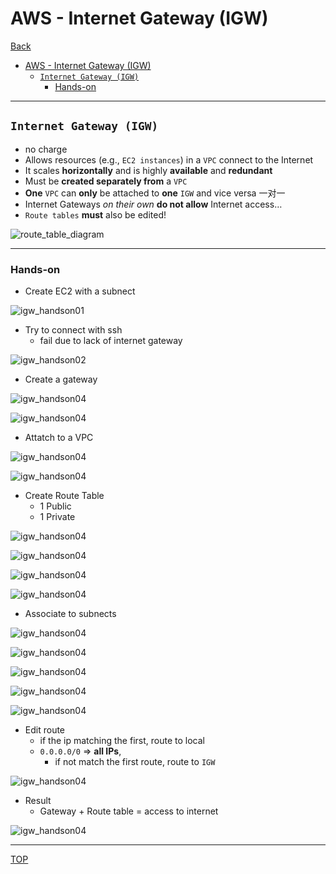 # AWS - Internet Gateway (IGW)

[Back](../index.md)

- [AWS - Internet Gateway (IGW)](#aws---internet-gateway-igw)
  - [`Internet Gateway (IGW)`](#internet-gateway-igw)
    - [Hands-on](#hands-on)

---

## `Internet Gateway (IGW)`

- no charge
- Allows resources (e.g., `EC2 instances`) in a `VPC` connect to the Internet
- It scales **horizontally** and is highly **available** and **redundant**
- Must be **created separately from** a `VPC`
- **One** `VPC` can **only** be attached to **one** `IGW` and vice versa 一对一
- Internet Gateways _on their own_ **do not allow** Internet access…
- `Route tables` **must** also be edited!

![route_table_diagram](./pic/route_table_diagram.png)

---

### Hands-on

- Create EC2 with a subnect

![igw_handson01](./pic/igw_handson01.png)

- Try to connect with ssh
  - fail due to lack of internet gateway

![igw_handson02](./pic/igw_handson02.png)

- Create a gateway

![igw_handson04](./pic/igw_handson03.png)

![igw_handson04](./pic/igw_handson04.png)

- Attatch to a VPC

![igw_handson04](./pic/igw_handson05.png)

![igw_handson04](./pic/igw_handson06.png)

- Create Route Table
  - 1 Public
  - 1 Private

![igw_handson04](./pic/igw_handson07.png)

![igw_handson04](./pic/igw_handson08.png)

![igw_handson04](./pic/igw_handson09.png)

![igw_handson04](./pic/igw_handson10.png)

- Associate to subnects

![igw_handson04](./pic/igw_handson11.png)

![igw_handson04](./pic/igw_handson12.png)

![igw_handson04](./pic/igw_handson13.png)

![igw_handson04](./pic/igw_handson14.png)

![igw_handson04](./pic/igw_handson15.png)

- Edit route
  - if the ip matching the first, route to local
  - `0.0.0.0/0` => **all IPs**,
    - if not match the first route, route to `IGW`

![igw_handson04](./pic/igw_handson16.png)

- Result
  - Gateway + Route table = access to internet

![igw_handson04](./pic/igw_handson17.png)

---

[TOP](#aws---internet-gateway-igw)
